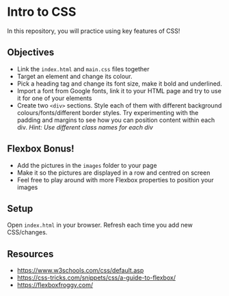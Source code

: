 # Intro to CSS

In this repository, you will practice using key features of CSS!

## Objectives
- Link the `index.html` and `main.css` files together
- Target an element and change its colour.
- Pick a heading tag and change its font size, make it bold and underlined.
- Import a font from Google fonts, link it to your HTML page and try to use it for one of your elements
- Create two `<div>` sections. Style each of them with different background colours/fonts/different border styles. Try experimenting with the padding and margins to see how you can position content within each div. *Hint:  Use different class names for each div*

## Flexbox Bonus!
- Add the pictures in the `images` folder to your page
- Make it so the pictures are displayed in a row and centred on screen
- Feel free to play around with more Flexbox properties to position your images

## Setup
Open `index.html` in your browser. Refresh each time you add new CSS/changes.

## Resources
- https://www.w3schools.com/css/default.asp
- https://css-tricks.com/snippets/css/a-guide-to-flexbox/
- https://flexboxfroggy.com/ 
